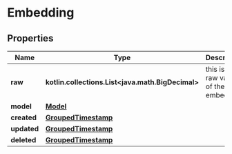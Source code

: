 
# Embedding

## Properties
Name | Type | Description | Notes
------------ | ------------- | ------------- | -------------
**raw** | **kotlin.collections.List&lt;java.math.BigDecimal&gt;** | this is the raw value of the embedding | 
**model** | [**Model**](Model.md) |  | 
**created** | [**GroupedTimestamp**](GroupedTimestamp.md) |  | 
**updated** | [**GroupedTimestamp**](GroupedTimestamp.md) |  | 
**deleted** | [**GroupedTimestamp**](GroupedTimestamp.md) |  |  [optional]



